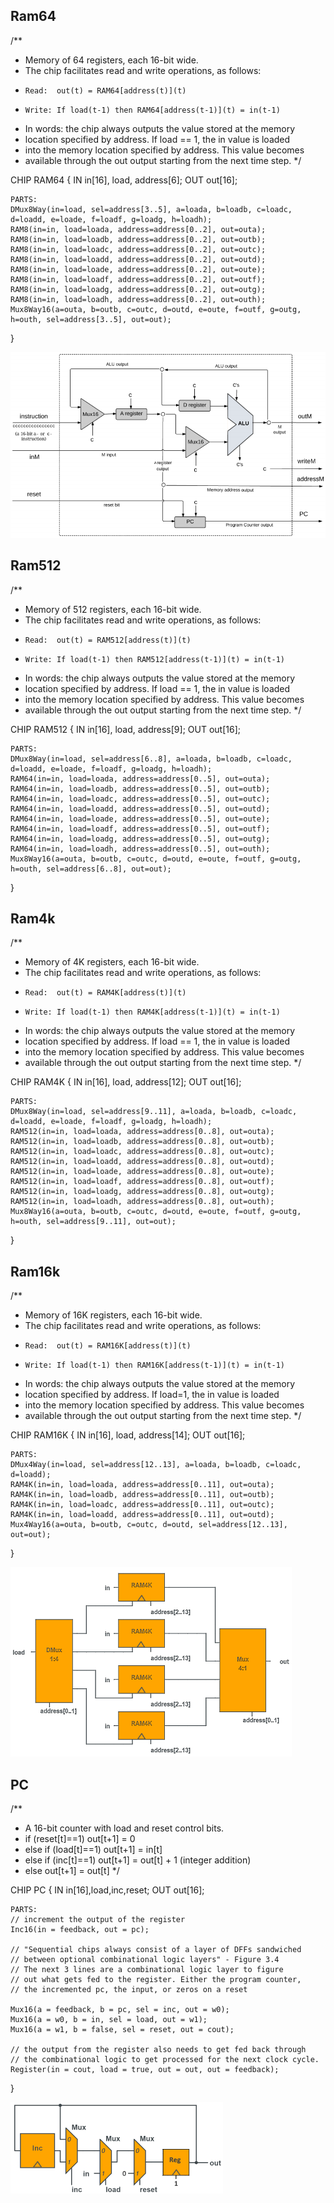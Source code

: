 ## Ram64

/**
 * Memory of 64 registers, each 16-bit wide.  
 * The chip facilitates read and write operations, as follows:
 *     Read:  out(t) = RAM64[address(t)](t)
 *     Write: If load(t-1) then RAM64[address(t-1)](t) = in(t-1)
 * In words: the chip always outputs the value stored at the memory 
 * location specified by address. If load == 1, the in value is loaded 
 * into the memory location specified by address.  This value becomes 
 * available through the out output starting from the next time step.
 */

CHIP RAM64 {
    IN in[16], load, address[6];
    OUT out[16];

    PARTS:
	DMux8Way(in=load, sel=address[3..5], a=loada, b=loadb, c=loadc, d=loadd, e=loade, f=loadf, g=loadg, h=loadh);
	RAM8(in=in, load=loada, address=address[0..2], out=outa);
	RAM8(in=in, load=loadb, address=address[0..2], out=outb);
	RAM8(in=in, load=loadc, address=address[0..2], out=outc);
	RAM8(in=in, load=loadd, address=address[0..2], out=outd);
	RAM8(in=in, load=loade, address=address[0..2], out=oute);
	RAM8(in=in, load=loadf, address=address[0..2], out=outf);
	RAM8(in=in, load=loadg, address=address[0..2], out=outg);
	RAM8(in=in, load=loadh, address=address[0..2], out=outh);
	Mux8Way16(a=outa, b=outb, c=outc, d=outd, e=oute, f=outf, g=outg, h=outh, sel=address[3..5], out=out);	
}

![](https://github.com/vin6969/co110a/blob/master/media/gates/ram64.png)

## Ram512

/**
 * Memory of 512 registers, each 16-bit wide.  
 * The chip facilitates read and write operations, as follows:
 *     Read:  out(t) = RAM512[address(t)](t)
 *     Write: If load(t-1) then RAM512[address(t-1)](t) = in(t-1)
 * In words: the chip always outputs the value stored at the memory 
 * location specified by address. If load == 1, the in value is loaded 
 * into the memory location specified by address.  This value becomes 
 * available through the out output starting from the next time step.
 */

CHIP RAM512 {
    IN in[16], load, address[9];
    OUT out[16];

    PARTS:
	DMux8Way(in=load, sel=address[6..8], a=loada, b=loadb, c=loadc, d=loadd, e=loade, f=loadf, g=loadg, h=loadh);
	RAM64(in=in, load=loada, address=address[0..5], out=outa);
	RAM64(in=in, load=loadb, address=address[0..5], out=outb);
	RAM64(in=in, load=loadc, address=address[0..5], out=outc);
	RAM64(in=in, load=loadd, address=address[0..5], out=outd);
	RAM64(in=in, load=loade, address=address[0..5], out=oute);
	RAM64(in=in, load=loadf, address=address[0..5], out=outf);
	RAM64(in=in, load=loadg, address=address[0..5], out=outg);
	RAM64(in=in, load=loadh, address=address[0..5], out=outh);
	Mux8Way16(a=outa, b=outb, c=outc, d=outd, e=oute, f=outf, g=outg, h=outh, sel=address[6..8], out=out);	
}



## Ram4k

/**
 * Memory of 4K registers, each 16-bit wide.  
 * The chip facilitates read and write operations, as follows:
 *     Read:  out(t) = RAM4K[address(t)](t)
 *     Write: If load(t-1) then RAM4K[address(t-1)](t) = in(t-1)
 * In words: the chip always outputs the value stored at the memory 
 * location specified by address. If load == 1, the in value is loaded 
 * into the memory location specified by address.  This value becomes 
 * available through the out output starting from the next time step.
 */

CHIP RAM4K {
    IN in[16], load, address[12];
    OUT out[16];

    PARTS:
	DMux8Way(in=load, sel=address[9..11], a=loada, b=loadb, c=loadc, d=loadd, e=loade, f=loadf, g=loadg, h=loadh);
	RAM512(in=in, load=loada, address=address[0..8], out=outa);
	RAM512(in=in, load=loadb, address=address[0..8], out=outb);
	RAM512(in=in, load=loadc, address=address[0..8], out=outc);
	RAM512(in=in, load=loadd, address=address[0..8], out=outd);
	RAM512(in=in, load=loade, address=address[0..8], out=oute);
	RAM512(in=in, load=loadf, address=address[0..8], out=outf);
	RAM512(in=in, load=loadg, address=address[0..8], out=outg);
	RAM512(in=in, load=loadh, address=address[0..8], out=outh);
	Mux8Way16(a=outa, b=outb, c=outc, d=outd, e=oute, f=outf, g=outg, h=outh, sel=address[9..11], out=out);	
}



## Ram16k

/**
 * Memory of 16K registers, each 16-bit wide.  
 * The chip facilitates read and write operations, as follows:
 *     Read:  out(t) = RAM16K[address(t)](t)
 *     Write: If load(t-1) then RAM16K[address(t-1)](t) = in(t-1)
 * In words: the chip always outputs the value stored at the memory 
 * location specified by address. If load=1, the in value is loaded 
 * into the memory location specified by address.  This value becomes 
 * available through the out output starting from the next time step.
 */

CHIP RAM16K {
    IN in[16], load, address[14];
    OUT out[16];

    PARTS:
	DMux4Way(in=load, sel=address[12..13], a=loada, b=loadb, c=loadc, d=loadd);
	RAM4K(in=in, load=loada, address=address[0..11], out=outa);
	RAM4K(in=in, load=loadb, address=address[0..11], out=outb);
	RAM4K(in=in, load=loadc, address=address[0..11], out=outc);
	RAM4K(in=in, load=loadd, address=address[0..11], out=outd);
	Mux4Way16(a=outa, b=outb, c=outc, d=outd, sel=address[12..13], out=out);	
}

![](https://github.com/vin6969/co110a/blob/master/media/gates/ram16k.png)

## PC

/**
 * A 16-bit counter with load and reset control bits.
 * if      (reset[t]==1) out[t+1] = 0
 * else if (load[t]==1)  out[t+1] = in[t]
 * else if (inc[t]==1)   out[t+1] = out[t] + 1  (integer addition)
 * else                  out[t+1] = out[t]
 */

CHIP PC {
    IN in[16],load,inc,reset;
    OUT out[16];

    PARTS:
    // increment the output of the register
    Inc16(in = feedback, out = pc);

    // "Sequential chips always consist of a layer of DFFs sandwiched
    // between optional combinational logic layers" - Figure 3.4
    // The next 3 lines are a combinational logic layer to figure 
    // out what gets fed to the register. Either the program counter,
    // the incremented pc, the input, or zeros on a reset

    Mux16(a = feedback, b = pc, sel = inc, out = w0);
    Mux16(a = w0, b = in, sel = load, out = w1);
    Mux16(a = w1, b = false, sel = reset, out = cout);

    // the output from the register also needs to get fed back through 
    // the combinational logic to get processed for the next clock cycle.
    Register(in = cout, load = true, out = out, out = feedback);
}

![](https://github.com/vin6969/co110a/blob/master/media/gates/pc.png)










